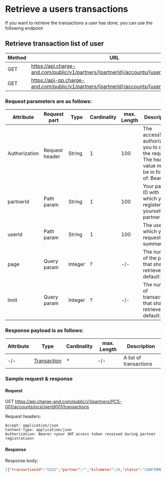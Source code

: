 # Retrieve a users transactions

If you want to retrieve the transactions a user has done, you can use the following endpoint

## Retrieve transaction list of user

| Method           | URL                                                   | Environment                          
|------------------|-------------------------------------------------------|--------------|
| GET              | https://api.charge-and.com/public/v1/partners/{partnerId}/accounts/{userId}/transactions | Production
| GET              | https://api-pp.charge-and.com/public/v1/partners/{partnerId}/accounts/{userId}/transactions | Pre Production

### Request parameters are as follows:

| Attribute     | Request part  | Type                               | Cardinality | max. Length | Description 
|---------------|---------------|------------------------------------|-------------|-------------|---------------------------------------------------------------------------------------------------|
| Authorization |Request header | String                             |1            |100          | The accessToken authorizing you to do the request. The header value must be in form of: Bearer <accessToken>
| partnerId     |Path param     | String                             |1            |100          | Your partner ID with which you registered yourself as a partner
| userId        |Path param     | String                             |1            |100          | The user for which you request the summary
| page          |Query param    | Integer                            |?            |-/-          | The number of the page that shall be retrieved; default: 0
| limit         |Query param    | Integer                            |?            |-/-          | The number of transactions that shall be retrieved; default: 20

### Response payload is as follows:

| Attribute      | Type                                     | Cardinality | max. Length | Description 
|----------------|------------------------------------------|-------------|-------------|---------------------------------------------------------------------------------------------------|
| -/-            |[Transaction](types.md#transaction-class) |*            | -/-         | A list of transactions

### Sample request & response

#### Request

   GET https://api.charge-and.com/public/v1/partners/PCS-001/accounts/pcsUserId001/transactions

   Request headers:
```
Accept: application/json
Content-Type: application/json
Authorization: Bearer <your JWT access token received during partner registration>
```

#### Response

Response body:
```json
[{"transactionId":"5322","partner":"","kilometer":20,"status":"CONFIRMED","created":"2019-04-23T06:08:52.045+0000","type":"ACCOUNT_REGISTRATION","address":null}]
```
